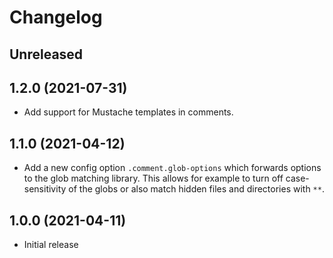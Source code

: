# Changelog

## Unreleased

## 1.2.0 (2021-07-31)

- Add support for Mustache templates in comments.

## 1.1.0 (2021-04-12)

- Add a new config option `.comment.glob-options` which forwards options to the glob matching library. This allows for example to turn off case-sensitivity of the globs or also match hidden files and directories with `**`. 

## 1.0.0 (2021-04-11)

- Initial release

